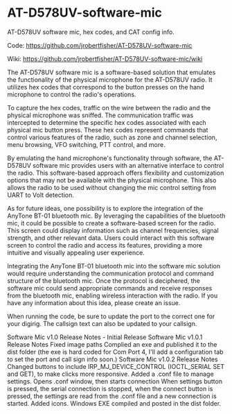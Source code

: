 # AT-D578UV-software-mic
 AT-D578UV software mic, hex codes, and CAT config info.

 Code: https://github.com/jrobertfisher/AT-D578UV-software-mic

 Wiki: https://github.com/jrobertfisher/AT-D578UV-software-mic/wiki

The AT-D578UV software mic is a software-based solution that emulates the functionality of the physical microphone for the AT-D578UV radio. It utilizes hex codes that correspond to the button presses on the hand microphone to control the radio's operations.

To capture the hex codes, traffic on the wire between the radio and the physical microphone was sniffed. The communication traffic was intercepted to determine the specific hex codes associated with each physical mic button press. These hex codes represent commands that control various features of the radio, such as zone and channel selection, menu browsing, VFO switching, PTT control, and more.

By emulating the hand microphone's functionality through software, the AT-D578UV software mic provides users with an alternative interface to control the radio. This software-based approach offers flexibility and customization options that may not be available with the physical microphone. This also allows the radio to be used without changing the mic control setting from UART to Volt detection.

As for future ideas, one possibility is to explore the integration of the AnyTone BT-01 bluetooth mic. By leveraging the capabilities of the bluetooth mic, it could be possible to create a software-based screen for the radio. This screen could display information such as channel frequencies, signal strength, and other relevant data. Users could interact with this software screen to control the radio and access its features, providing a more intuitive and visually appealing user experience.

Integrating the AnyTone BT-01 bluetooth mic into the software mic solution would require understanding the communication protocol and command structure of the bluetooth mic. Once the protocol is deciphered, the software mic could send appropriate commands and receive responses from the bluetooth mic, enabling wireless interaction with the radio. If you have any information about this idea, please create an issue.

When running the code, be sure to update the port to the correct one for your digirig. The callsign text can also be updated to your callsign.

Software Mic v1.0 Release Notes - Initial Release
Software Mic v1.0.1 Release Notes
    Fixed image paths
    Complied an exe and published it to the dist folder (the exe is hard coded for Com Port 4, I'll add a configuration tab to set the port and call sign info soon.)
Software Mic v1.0.2 Release Notes
    Changed buttons to include IRP_MJ_DEVICE_CONTROL (IOCTL_SERIAL SET and GET), to make clicks more responsive.
    Added a .conf file to manage settings.
    Opens .conf window, then starts connection
    When settings button is pressed, the serial connection is stopped, when the connect button is pressed, the settings are read from the .conf file and a new connection is started.
    Added icons.
    Windows EXE compiled and posted in the dist folder.